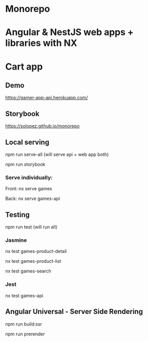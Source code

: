 # Monorepo
# Angular & NestJS web apps + libraries with NX


# Cart app

## Demo
https://gamer-app-api.herokuapp.com/

## Storybook
https://solopez.github.io/monorepo

## Local serving
npm run serve-all (will serve api + web app both)

npm run storybook

### Serve individually:

Front: nx serve games 

Back: nx serve games-api

## Testing
npm run test (will run all)
### Jasmine
nx test games-product-detail

nx test games-product-list

nx test games-search

### Jest

nx test games-api

## Angular Universal - Server Side Rendering
npm run build:ssr

npm run prerender
